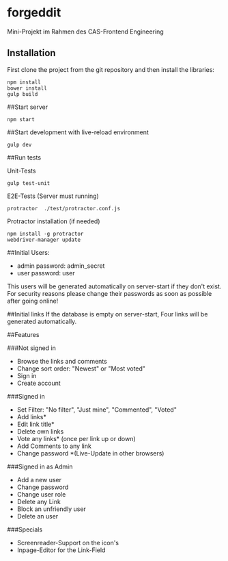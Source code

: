 # forgeddit

Mini-Projekt im Rahmen des CAS-Frontend Engineering

## Installation

First clone the project from the git repository and then install the libraries:

```
npm install
bower install
gulp build
```

##Start server
```
npm start
```

##Start development with live-reload environment

```
gulp dev
```

##Run tests

Unit-Tests
```
gulp test-unit
```
E2E-Tests (Server must running)

```
protractor  ./test/protractor.conf.js
```

Protractor installation (if needed)
```
npm install -g protractor
webdriver-manager update
```

##Initial Users:
 - admin password: admin_secret
 - user  password: user

This users will be generated automatically on server-start if they don't exist. For security reasons please change
their passwords as soon as possible after going online!

##Initial links
If the database is empty on server-start, Four links will be generated automatically.

##Features

###Not signed in
 - Browse the links and comments
 - Change sort order: "Newest" or "Most voted"
 - Sign in
 - Create account

###Signed in
 - Set Filter: "No filter", "Just mine", "Commented", "Voted"
 - Add links*
 - Edit link title*
 - Delete own links
 - Vote any links* (once per link up or down)
 - Add Comments to any link
 - Change password
 *(Live-Update in other browsers)

###Signed in as Admin
 - Add a new user
 - Change password
 - Change user role
 - Delete any Link
 - Block an unfriendly user
 - Delete an user

###Specials
 - Screenreader-Support on the icon's
 - Inpage-Editor for the Link-Field
